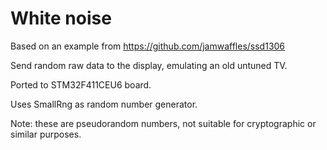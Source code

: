 # White noise

Based on an example from https://github.com/jamwaffles/ssd1306

Send random raw data to the display, emulating an old untuned TV.

Ported to STM32F411CEU6 board.

Uses SmallRng as random number generator. 

Note: these are pseudorandom numbers, not suitable for cryptographic or similar purposes.